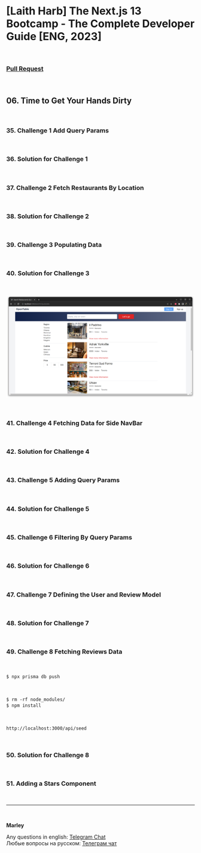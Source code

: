 # [Laith Harb] The Next.js 13 Bootcamp - The Complete Developer Guide [ENG, 2023]

<br/>

### [Pull Request](https://github.com/webmakaka/The-Next.js-13-Bootcamp-The-Complete-Developer-Guide/pull/4)

<br/>

## 06. Time to Get Your Hands Dirty

<br/>

### 35. Challenge 1 Add Query Params

<br/>

### 36. Solution for Challenge 1

<br/>

### 37. Challenge 2 Fetch Restaurants By Location

<br/>

### 38. Solution for Challenge 2

<br/>

### 39. Challenge 3 Populating Data

<br/>

### 40. Solution for Challenge 3

<br/>

![Application](/img/pic-ch06-img01.png?raw=true)

<br/>

### 41. Challenge 4 Fetching Data for Side NavBar

<br/>

### 42. Solution for Challenge 4

<br/>

### 43. Challenge 5 Adding Query Params

<br/>

### 44. Solution for Challenge 5

<br/>

### 45. Challenge 6 Filtering By Query Params

<br/>

### 46. Solution for Challenge 6

<br/>

### 47. Challenge 7 Defining the User and Review Model

<br/>

### 48. Solution for Challenge 7

<br/>

### 49. Challenge 8 Fetching Reviews Data

<br/>

```
$ npx prisma db push
```

<br/>

```
$ rm -rf node_modules/
$ npm install
```

<br/>

```
http://localhost:3000/api/seed
```

<br/>

### 50. Solution for Challenge 8

<br/>

### 51. Adding a Stars Component

<br/>

---

<br/>

**Marley**

Any questions in english: <a href="https://jsdev.org/chat/">Telegram Chat</a>  
Любые вопросы на русском: <a href="https://jsdev.ru/chat/">Телеграм чат</a>
